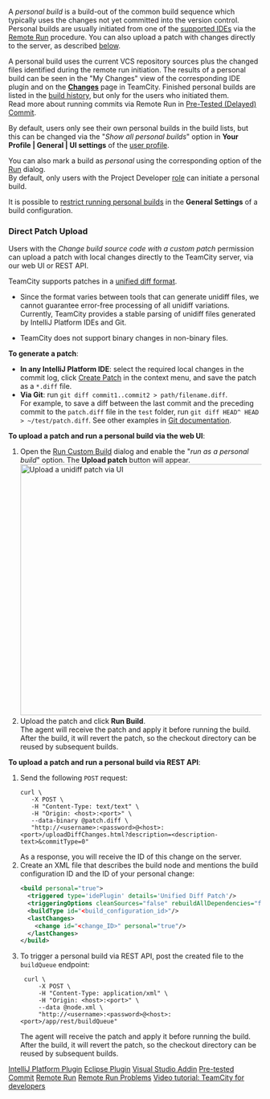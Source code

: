 [//]: # (title: Personal Build)
[//]: # (auxiliary-id: Personal Build)

A _personal build_ is a build-out of the common build sequence which typically uses the changes not yet committed into the version control. Personal builds are usually initiated from one of the [supported IDEs](supported-platforms-and-environments.md#Remote+Run+and+Pre-tested+Commit) via the [Remote Run](remote-run.md) procedure. You can also upload a patch with changes directly to the server, as described [below](#Direct+Patch+Upload).

A personal build uses the current VCS repository sources plus the changed files identified during the remote run initiation. The results of a personal build can be seen in the "My Changes" view of the corresponding IDE plugin and on the __[Changes](viewing-your-changes.md)__ page in TeamCity. Finished personal builds are listed in the [build history](build-history.md), but only for the users who initiated them.   
Read more about running commits via Remote Run in [Pre-Tested (Delayed) Commit](pre-tested-delayed-commit.md).

By default, users only see their own personal builds in the build lists, but this can be changed via the "_Show all personal builds_" option in __Your Profile | General | UI settings__ of the [user profile](managing-your-user-account.md).

You can also mark a build as _personal_ using the corresponding option of the [Run](running-custom-build.md) dialog.   
By default, only users with the Project Developer [role](role-and-permission.md) can initiate a personal build.

It is possible to [restrict running personal builds](configuring-general-settings.md#Allow+Triggering+Personal+Builds) in the __General Settings__ of a build configuration.

### Direct Patch Upload

Users with the _Change build source code with a custom patch_ permission can upload a patch with local changes directly to the TeamCity server, via our web UI or REST API.

TeamCity supports patches in a [unified diff format](https://en.wikipedia.org/wiki/Diff#Unified_format).

<note>

* Since the format varies between tools that can generate unidiff files, we cannot guarantee error-free processing of all unidiff variations. Currently, TeamCity provides a stable parsing of unidiff files generated by IntelliJ Platform IDEs and Git.

* TeamCity does not support binary changes in non-binary files.

</note>

__To generate a patch__:

* __In any IntelliJ Platform IDE__: select the required local changes in the commit log, click [Create Patch](https://www.jetbrains.com/help/idea/use-patches.html#create-patch) in the context menu, and save the patch as a `*.diff` file.
* __Via Git__: run `git diff commit1..commit2 > path/filename.diff`.   
For example, to save a diff between the last commit and the preceding commit to the `patch.diff` file in the `test` folder, run `git diff HEAD^ HEAD > ~/test/patch.diff`. See other examples in [Git documentation](https://git-scm.com/docs/git-diff#_examples).

__To upload a patch and run a personal build via the web UI__:
1. Open the [Run Custom Build](running-custom-build.md) dialog and enable the "_run as a personal build_" option. The __Upload patch__ button will appear. <img src="upload-patch-ui.png" alt="Upload a unidiff patch via UI" width="500"/>
2. Upload the patch and click __Run Build__.   
The agent will receive the patch and apply it before running the build. After the build, it will revert the patch, so the checkout directory can be reused by subsequent builds.

__To upload a patch and run a personal build via REST API__:

1. Send the following `POST` request:
    ```Shell
    curl \
       -X POST \
       -H "Content-Type: text/text" \
       -H "Origin: <host>:<port>" \
       --data-binary @patch.diff \
       "http://<username>:<password>@<host>:<port>/uploadDiffChanges.html?description=<description-text>&commitType=0"
   ```
   As a response, you will receive the ID of this change on the server.   
2. Create an XML file that describes the build node and mentions the build configuration ID and the ID of your personal change:
   ```xml
   <build personal="true">
     <triggered type='idePlugin' details='Unified Diff Patch'/>
     <triggeringOptions cleanSources="false" rebuildAllDependencies="false" queueAtTop="false"/>
     <buildType id="<build_configuration_id>"/>
     <lastChanges>
       <change id="<change_ID>" personal="true"/>
     </lastChanges>
   </build>
   ```   
3. To trigger a personal build via REST API, post the created file to the `buildQueue` endpoint:
   ```Shell
    curl \
        -X POST \
        -H "Content-Type: application/xml" \
        -H "Origin: <host>:<port>" \
        --data @node.xml \
        "http://<username>:<password>@<host>:<port>/app/rest/buildQueue"
   ```   
   The agent will receive the patch and apply it before running the build. After the build, it will revert the patch, so the checkout directory can be reused by subsequent builds.

 <seealso>
        <category ref="installation">
            <a href="intellij-platform-plugin.md">IntelliJ Platform Plugin</a>
            <a href="eclipse-plugin.md">Eclipse Plugin</a>
            <a href="visual-studio-addin.md">Visual Studio Addin</a>
        </category>
        <category ref="concepts">
            <a href="pre-tested-delayed-commit.md">Pre-tested Commit</a>
            <a href="remote-run.md">Remote Run</a>
        </category>
        <category ref="troubleshooting">
            <a href="reporting-issues.md">Remote Run Problems</a>
        </category>
        <category ref="external">
            <a href="https://youtu.be/icuhBgEFtVM">Video tutorial: TeamCity for developers</a>
        </category>
</seealso>